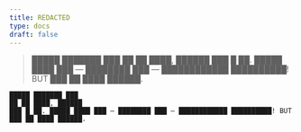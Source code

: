 ```yaml
---
title: REDACTED
type: docs
draft: false
---
```


> █████ ███████ ███
> ██ ██ ████, ██████
> ███ █ ██. █████ ████ ███ — ████████ ███ — ████████████ ██████████! BUT ███ ██ ████ ██████.

```plaintext {filename="Copy to clipboard"}
█████ ███████ ███
██ ██ ████, ██████
███ █ ██. █████ ████ ███ — ████████ ███ — ████████████ ██████████! BUT ███ ██ ████ ██████.
```
